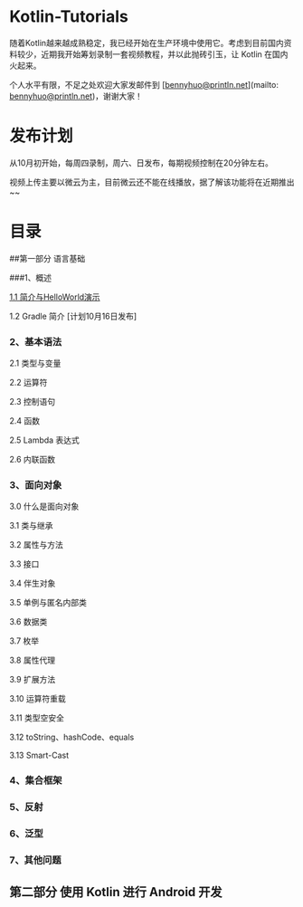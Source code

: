 # Kotlin-Tutorials
随着Kotlin越来越成熟稳定，我已经开始在生产环境中使用它。考虑到目前国内资料较少，近期我开始筹划录制一套视频教程，并以此抛砖引玉，让 Kotlin 在国内火起来。

个人水平有限，不足之处欢迎大家发邮件到 [bennyhuo@println.net](mailto: bennyhuo@println.net)，谢谢大家！

# 发布计划

从10月初开始，每周四录制，周六、日发布，每期视频控制在20分钟左右。

视频上传主要以微云为主，目前微云还不能在线播放，据了解该功能将在近期推出~~

# 目录

##第一部分 语言基础

###1、概述

[1.1 简介与HelloWorld演示](http://share.weiyun.com/39446c1b6441136f2bc924a60a633bbc)

1.2 Gradle 简介 [计划10月16日发布]


### 2、基本语法
2.1 类型与变量

2.2 运算符

2.3 控制语句

2.4 函数

2.5 Lambda 表达式

2.6 内联函数

### 3、面向对象

3.0 什么是面向对象

3.1 类与继承

3.2 属性与方法

3.3 接口

3.4 伴生对象

3.5 单例与匿名内部类

3.6 数据类

3.7 枚举

3.8 属性代理

3.9 扩展方法

3.10 运算符重载

3.11 类型空安全

3.12 toString、hashCode、equals

3.13 Smart-Cast

### 4、集合框架

### 5、反射

### 6、泛型

### 7、其他问题

## 第二部分 使用 Kotlin 进行 Android 开发
